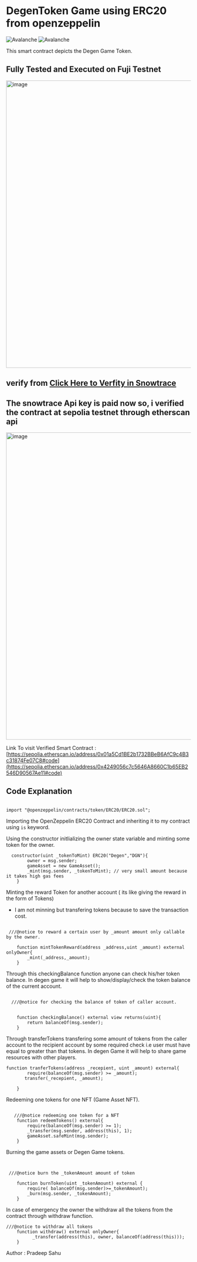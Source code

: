 # DegenToken Game using ERC20 from openzeppelin
![Avalanche](https://img.shields.io/badge/Avalanche-Fuji_Network-red.svg)
![Avalanche](https://img.shields.io/badge/Avalanche-Fuji_Network-red.svg)

This smart contract depicts the Degen Game Token.

## Fully Tested and Executed on Fuji Testnet


<img width="783" alt="image" src="https://github.com/PradeepSahhu/DegenGameToken-ERC20/assets/94203408/0c01524a-a5ec-4f0d-87a8-9a9c14fed9e6">

## verify from [Click Here to Verfity in Snowtrace](https://testnet.snowtrace.io/token/0x8182810F920E7D0ad3600d132066f5249EaCd46A?chainId=43113)

## The snowtrace Api key is paid now so, i verified the contract at sepolia testnet through etherscan api

<img width="837" alt="image" src="https://github.com/PradeepSahhu/DegenGameToken-ERC20/assets/94203408/969ff41f-47d8-4e96-a6c7-1951595a4b92">

Link To visit Verified Smart Contract : [https://sepolia.etherscan.io/address/0x01a5Cd1BE2b1732BBeB6AfC9c4B3c31874Fe07C8#code](https://sepolia.etherscan.io/address/0x4249056c7c5646A8660C1b65EB2546D90567Ae11#code)

## Code Explanation

```Solidity

import "@openzeppelin/contracts/token/ERC20/ERC20.sol";
```

Importing the OpenZeppelin ERC20 Contract and inheriting it to my contract using `is` keyword.

Using the constructor initlializing the owner state variable and minting some token for the owner.

```Solidity
  constructor(uint _tokenToMint) ERC20("Degen","DGN"){
        owner = msg.sender;
        gameAsset = new GameAsset();
        _mint(msg.sender, _tokenToMint); // very small amount because it takes high gas fees 
    } 
```

Minting the reward Token for another account ( its like giving the reward in the form of Tokens)

- I am not minning but transfering tokens because to save the transaction cost.

```Solidity

 ///@notice to reward a certain user by _amount amount only callable by the owner.

    function mintTokenReward(address _address,uint _amount) external onlyOwner{
        _mint(_address,_amount);
    }
```

Through this checkingBalance function anyone can check his/her token balance.
In degen game it will help to show/display/check the token balance of the current account.

```Solidity

  ///@notice for checking the balance of token of caller account.


    function checkingBalance() external view returns(uint){
        return balanceOf(msg.sender);
    }

```

Through transferTokens transfering some amount of tokens from the caller account to the recipient account by some required check i.e user must have equal to greater than that tokens.
In degen Game it will help to share game resources with other players.

```Solidity
function tranferTokens(address _recepient, uint _amount) external{
        require(balanceOf(msg.sender) >= _amount);
       transfer(_recepient, _amount);

    }
```

Redeeming one tokens for one NFT (Game Asset NFT).

```Solidity

   ///@notice redeeming one token for a NFT 
    function redeemTokens() external{
        require(balanceOf(msg.sender) >= 1);
        _transfer(msg.sender, address(this), 1);
        gameAsset.safeMint(msg.sender);
    }

```

Burning the game assets or Degen Game tokens.

```Solidity


 ///@notice burn the _tokenAmount amount of token

    function burnToken(uint _tokenAmount) external {
        require( balanceOf(msg.sender)>=_tokenAmount);
        _burn(msg.sender, _tokenAmount);
    }

```

In case of emergency the owner the withdraw all the tokens from the contract through withdraw function.

```Solidity
///@notice to withdraw all tokens
    function withdraw() external onlyOwner{
          _transfer(address(this), owner, balanceOf(address(this)));
    }
```

Author : Pradeep Sahu
